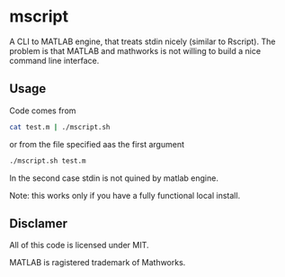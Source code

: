 mscript
=======

A CLI  to MATLAB engine, that treats stdin nicely  (similar to Rscript). The problem is that MATLAB and mathworks is not willing to build a nice command line interface.

Usage
-----

Code comes from <STDIN>

```bash
cat test.m | ./mscript.sh
```

or from the file specified aas the first argument

```bash
./mscript.sh test.m
```

In the second case stdin is not quined by matlab engine. 

Note: this works only if you have a fully functional local install.

Disclamer
---------
All of this code is licensed under MIT.

MATLAB is ragistered trademark of Mathworks.

